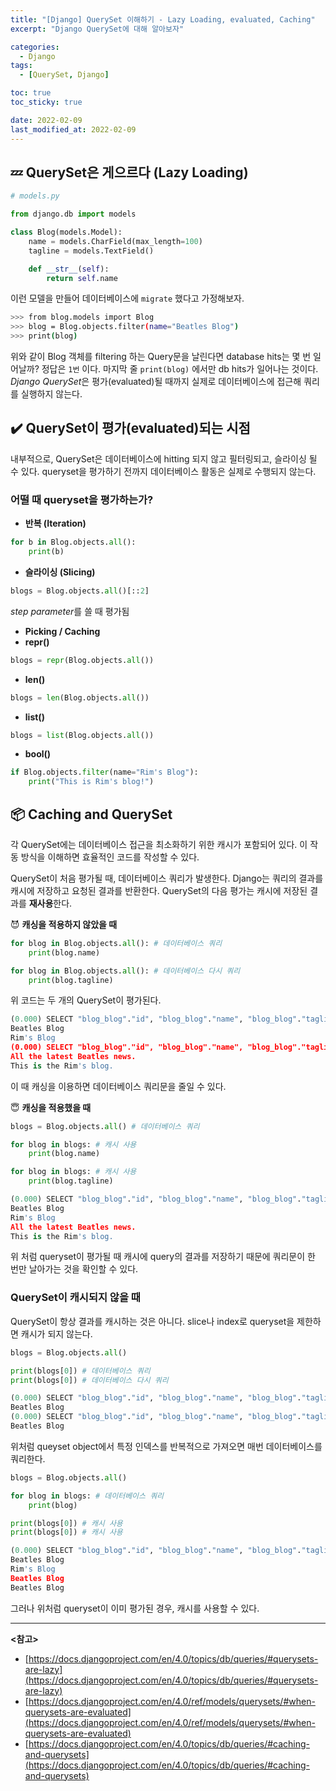 ```yaml
---
title: "[Django] QuerySet 이해하기 - Lazy Loading, evaluated, Caching"
excerpt: "Django QuerySet에 대해 알아보자"

categories:
  - Django
tags:
  - [QuerySet, Django]

toc: true
toc_sticky: true

date: 2022-02-09
last_modified_at: 2022-02-09
---
```


## 💤 QuerySet은 게으르다 (Lazy Loading)

```python
# models.py

from django.db import models

class Blog(models.Model):
    name = models.CharField(max_length=100)
    tagline = models.TextField()

    def __str__(self):
        return self.name
```

이런 모델을 만들어 데이터베이스에 `migrate` 했다고 가정해보자. 

```bash
>>> from blog.models import Blog
>>> blog = Blog.objects.filter(name="Beatles Blog")
>>> print(blog)
```

위와 같이 Blog 객체를 filtering 하는 Query문을 날린다면 database hits는 몇 번 일어날까? 정답은 `1번` 이다. 마지막 줄 `print(blog)` 에서만 db hits가 일어나는 것이다. *Django QuerySet*은 평가(evaluated)될 때까지 실제로 데이터베이스에 접근해 쿼리를 실행하지 않는다.

## ✔️ QuerySet이 평가(evaluated)되는 시점

내부적으로, QuerySet은 데이터베이스에 hitting 되지 않고 필터링되고, 슬라이싱 될 수 있다. queryset을 평가하기 전까지 데이터베이스 활동은 실제로 수행되지 않는다.

### 어떨 때 queryset을 평가하는가?

- **반복 (Iteration)**

```python
for b in Blog.objects.all():
	print(b)
```

- **슬라이싱 (Slicing)**

```python
blogs = Blog.objects.all()[::2]
```

*step parameter*를 쓸 때 평가됨

- **Picking / Caching**
- **repr()**

```python
blogs = repr(Blog.objects.all())
```

- **len()**

```python
blogs = len(Blog.objects.all())
```

- **list()**

```python
blogs = list(Blog.objects.all())
```

- **bool()**

```python
if Blog.objects.filter(name="Rim's Blog"):
	print("This is Rim's blog!")
```

## 📦 Caching and QuerySet

각 QuerySet에는 데이터베이스 접근을 최소화하기 위한 캐시가 포함되어 있다. 이 작동 방식을 이해하면 효율적인 코드를 작성할 수 있다.

QuerySet이 처음 평가될 때, 데이터베이스 쿼리가 발생한다. Django는 쿼리의 결과를 캐시에 저장하고 요청된 결과를 반환한다. QuerySet의 다음 평가는 캐시에 저장된 결과를 **재사용**한다.

😈 **캐싱을 적용하지 않았을 때**

```python
for blog in Blog.objects.all(): # 데이터베이스 쿼리
    print(blog.name)

for blog in Blog.objects.all(): # 데이터베이스 다시 쿼리
    print(blog.tagline)
```

위 코드는 두 개의 QuerySet이 평가된다.

```python
(0.000) SELECT "blog_blog"."id", "blog_blog"."name", "blog_blog"."tagline" FROM "blog_blog"; args=(); alias=default
Beatles Blog
Rim's Blog
(0.000) SELECT "blog_blog"."id", "blog_blog"."name", "blog_blog"."tagline" FROM "blog_blog"; args=(); alias=default
All the latest Beatles news.
This is the Rim's blog.
```

이 때 캐싱을 이용하면 데이터베이스 쿼리문을 줄일 수 있다.

😇 **캐싱을 적용했을 때**

```python
blogs = Blog.objects.all() # 데이터베이스 쿼리

for blog in blogs: # 캐시 사용  
	print(blog.name)

for blog in blogs: # 캐시 사용
	print(blog.tagline)
```

```python
(0.000) SELECT "blog_blog"."id", "blog_blog"."name", "blog_blog"."tagline" FROM "blog_blog"; args=(); alias=default
Beatles Blog
Rim's Blog
All the latest Beatles news.
This is the Rim's blog.
```

위 처럼 queryset이 평가될 때 캐시에 query의 결과를 저장하기 때문에 쿼리문이 한 번만 날아가는 것을 확인할 수 있다.

### QuerySet이 캐시되지 않을 때

QuerySet이 항상 결과를 캐시하는 것은 아니다. slice나 index로 queryset을 제한하면 캐시가 되지 않는다.

```python
blogs = Blog.objects.all()

print(blogs[0]) # 데이터베이스 쿼리
print(blogs[0]) # 데이터베이스 다시 쿼리
```

```python
(0.000) SELECT "blog_blog"."id", "blog_blog"."name", "blog_blog"."tagline" FROM "blog_blog" LIMIT 1; args=(); alias=default
Beatles Blog
(0.000) SELECT "blog_blog"."id", "blog_blog"."name", "blog_blog"."tagline" FROM "blog_blog" LIMIT 1; args=(); alias=default
Beatles Blog
```

위처럼 queyset object에서 특정 인덱스를 반복적으로 가져오면 매번 데이터베이스를 쿼리한다.

```python
blogs = Blog.objects.all()

for blog in blogs: # 데이터베이스 쿼리
	print(blog)

print(blogs[0]) # 캐시 사용
print(blogs[0]) # 캐시 사용
```

```python
(0.000) SELECT "blog_blog"."id", "blog_blog"."name", "blog_blog"."tagline" FROM "blog_blog"; args=(); alias=default
Beatles Blog
Rim's Blog
Beatles Blog
Beatles Blog
```

그러나 위처럼 queryset이 이미 평가된 경우, 캐시를 사용할 수 있다.

---

**<참고>**

- [https://docs.djangoproject.com/en/4.0/topics/db/queries/#querysets-are-lazy](https://docs.djangoproject.com/en/4.0/topics/db/queries/#querysets-are-lazy)
- [https://docs.djangoproject.com/en/4.0/ref/models/querysets/#when-querysets-are-evaluated](https://docs.djangoproject.com/en/4.0/ref/models/querysets/#when-querysets-are-evaluated)
- [https://docs.djangoproject.com/en/4.0/topics/db/queries/#caching-and-querysets](https://docs.djangoproject.com/en/4.0/topics/db/queries/#caching-and-querysets)
